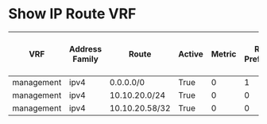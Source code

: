 
# Show IP Route VRF
| VRF | Address Family | Route | Active | Metric | Route Preference | Source Protocol | Next Hop Number | Next Hop | Outgoing Interface | Updated | Best Unicast Next Hop |
| --- | -------------- | ----- | ------ | ------ | ---------------- | --------------- | --------------- | -------- | ------------------ | ------- | --------------------- |
| management | ipv4 | 0.0.0.0/0 | True | 0 | 1 | static | 1 | 10.10.20.254 | N/A | 03:33:58 | True |
| management | ipv4 | 10.10.20.0/24 | True | 0 | 0 | direct | 1 | 10.10.20.58 | mgmt0 | 03:33:58 | True |
| management | ipv4 | 10.10.20.58/32 | True | 0 | 0 | local | 1 | 10.10.20.58 | mgmt0 | 03:33:58 | True |